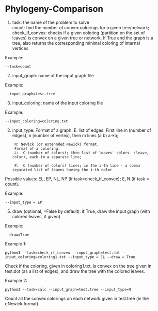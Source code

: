 # Phylogeny-Comparison

1) task: the name of the problem to solve       
        count: find the number of convex colorings for a given tree/network;    
        check_if_convex: checks if a given coloring (partition on the set of leaves) is convex on a given tree or network. 
            If True and the graph is a tree, also returns the corresponding minimal coloring of internal vertices.
            
Example:

    --task=count

2) input_graph: name of the input graph file

Example:

    --input_graph=test.tree

3) input_coloring: name of the input coloring file

Example:

	--input_coloring=coloring.txt

2) input_type:
	Format of a graph:
		E: list of edges: First line m (number of edges), n (number of vertex), then m lines (a b) a->b;
		
		N: Newick (or extennded Newick) format.
        Format of a coloring:
		L:  C (number of colors); then list of leaves' colors  (leave, color), each in a separate line;
		
		P:  C (number of colors) lines; in the i-th line - a comma separated list of leaves having the i-th color
		
Possible values: EL, EP, NL, NP (if task=check_if_convex); E, N (if task = count).

Example:

    --input_type = EP

5) draw (optional, =False by default):
    if True, draw the input graph (with colored leaves, if given)
    
Example:
 
	--draw=True

Example 1:
 
    python3 --task=check_if_convex --input_graph=test.dot --input_coloring=coloring1.txt --input_type = EL --draw = True

Check if the coloring, given in coloring1.txt, is convex on the tree given in test.dot (as a list of edges), and draw the tree with the colored leaves.

Example 2:

    python3 --task=calc --input_graph=test.tree --input_type=N

Count all the convex colorings on each network given in test.tree (in the eNewick format).


